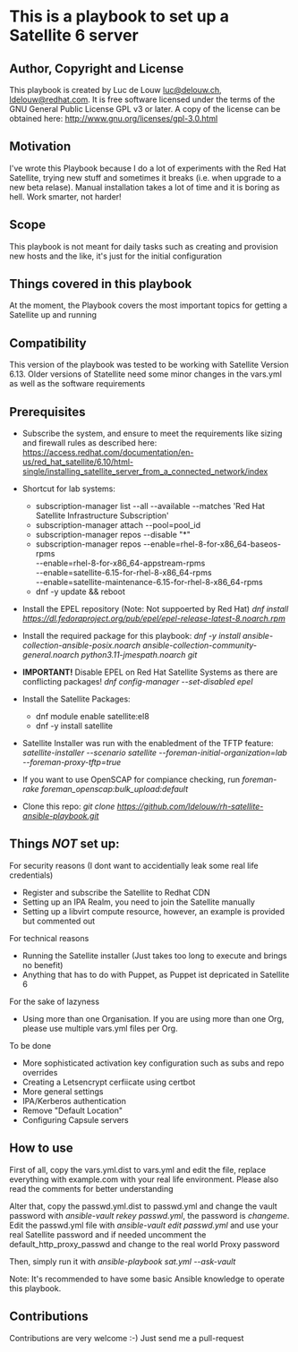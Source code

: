 # This is a playbook to set up a Satellite 6 server

## Author, Copyright and License
This playbook is created by Luc de Louw <luc@delouw.ch>, <ldelouw@redhat.com>. It is free software licensed under the terms of the GNU General Public License GPL v3 or later. A copy of the license can be obtained here: http://www.gnu.org/licenses/gpl-3.0.html

## Motivation
I've wrote this Playbook because I do a lot of experiments with the Red Hat Satellite, trying new stuff and 
sometimes it breaks (i.e. when upgrade to a new beta relase). Manual installation takes a lot of time and it is boring as hell. Work smarter, not harder!

## Scope
This playbook is not meant for daily tasks such as creating and provision new hosts and the like,
it's just for the initial configuration

## Things covered in this playbook
At the moment, the Playbook covers the most important topics for getting a Satellite up and running

## Compatibility
This version of the playbook was tested to be working with Satellite Version 6.13. Older versions of Statellite need some minor changes in the vars.yml as well as the software requirements

## Prerequisites
* Subscribe the system, and ensure to meet the requirements like sizing and firewall rules as described here: https://access.redhat.com/documentation/en-us/red_hat_satellite/6.10/html-single/installing_satellite_server_from_a_connected_network/index
* Shortcut for lab systems:
	* subscription-manager list --all --available --matches 'Red Hat Satellite Infrastructure Subscription'
	* subscription-manager attach --pool=pool_id
	* subscription-manager repos --disable "*"
    * subscription-manager repos --enable=rhel-8-for-x86_64-baseos-rpms \
--enable=rhel-8-for-x86_64-appstream-rpms \
--enable=satellite-6.15-for-rhel-8-x86_64-rpms \
--enable=satellite-maintenance-6.15-for-rhel-8-x86_64-rpms
	* dnf -y update && reboot
* Install the EPEL repository (Note: Not suppoerted by Red Hat)
    *dnf install https://dl.fedoraproject.org/pub/epel/epel-release-latest-8.noarch.rpm*
* Install the required package for this playbook: 
  *dnf -y install ansible-collection-ansible-posix.noarch ansible-collection-community-general.noarch python3.11-jmespath.noarch git*
* **IMPORTANT!** Disable EPEL on Red Hat Satellite Systems as there are conflicting packages!
    *dnf config-manager --set-disabled epel*

* Install the Satellite Packages:
    * dnf module enable satellite:el8
    * dnf -y install satellite

* Satellite Installer was run with the enabledment of the TFTP feature:
    *satellite-installer --scenario satellite --foreman-initial-organization=lab --foreman-proxy-tftp=true*
* If you want to use OpenSCAP for compiance checking, run *foreman-rake foreman_openscap:bulk_upload:default*
* Clone this repo: *git clone https://github.com/ldelouw/rh-satellite-ansible-playbook.git*

## Things *NOT* set up:
For security reasons (I dont want to accidentially leak some real life credentials)
* Register and subscribe the Satellite to Redhat CDN
* Setting up an IPA Realm, you need to join the Satellite manually
* Setting up a libvirt compute resource, however, an example is provided but commented out

For technical reasons
* Running the Satellite installer (Just takes too long to execute and brings no benefit)
* Anything that has to do with Puppet, as Puppet ist depricated in Satellite 6

For the sake of lazyness
* Using more than one Organisation. If you are using more than one Org, please use
  multiple vars.yml files per Org.

To be done
* More sophisticated activation key configuration such as subs and repo overrides
* Creating a Letsencrypt cerfiicate using certbot
* More general settings
* IPA/Kerberos authentication
* Remove "Default Location"
* Configuring Capsule servers

## How to use
First of all, copy the vars.yml.dist to vars.yml and edit the file, replace everything with example.com 
with your real life environment. Please also read the comments for better understanding

Alter that, copy the passwd.yml.dist to passwd.yml and change the vault password with *ansible-vault rekey passwd.yml*, the password is *changeme*. Edit the passwd.yml file with *ansible-vault edit passwd.yml* and use your real Satellite password and if needed uncomment the default_http_proxy_passwd and change to the real world Proxy password

Then, simply run it with *ansible-playbook sat.yml --ask-vault*

Note: It's recommended to have some basic Ansible knowledge to operate this playbook.

## Contributions
Contributions are very welcome :-) Just send me a pull-request


